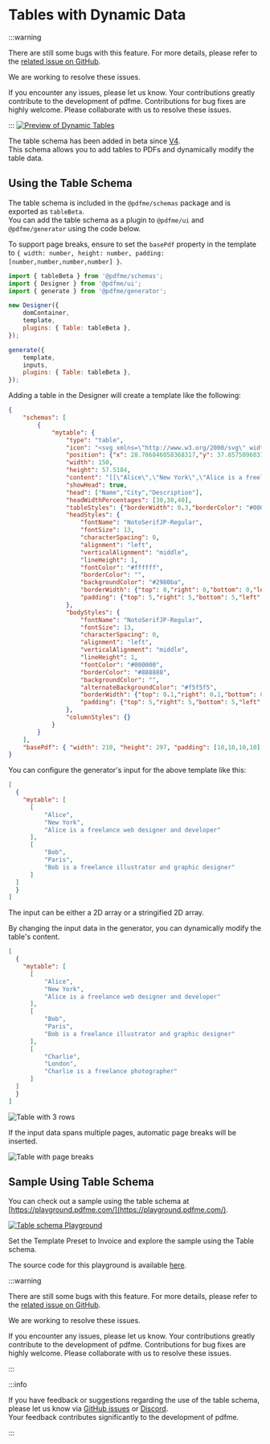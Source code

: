 # Tables with Dynamic Data

:::warning

There are still some bugs with this feature. For more details, please refer to the [related issue on GitHub](https://github.com/pdfme/pdfme/issues?q=is%3Aissue+is%3Aopen+label%3Atable).

We are working to resolve these issues. 

If you encounter any issues, please let us know.
Your contributions greatly contribute to the development of pdfme. Contributions for bug fixes are highly welcome.
Please collaborate with us to resolve these issues.

:::
[![Preview of Dynamic Tables](/img/table.png)](https://playground.pdfme.com/)

The table schema has been added in beta since [V4](https://github.com/pdfme/pdfme/releases/tag/4.0.0).   
This schema allows you to add tables to PDFs and dynamically modify the table data.

## Using the Table Schema

The table schema is included in the `@pdfme/schemas` package and is exported as `tableBeta`.  
You can add the table schema as a plugin to `@pdfme/ui` and `@pdfme/generator` using the code below.

To support page breaks, ensure to set the `basePdf` property in the template to `{ width: number, height: number, padding: [number,number,number,number] }`.

```javascript
import { tableBeta } from '@pdfme/schemas';
import { Designer } from '@pdfme/ui';
import { generate } from '@pdfme/generator';

new Designer({
    domContainer,
    template,
    plugins: { Table: tableBeta },
});

generate({
    template,
    inputs,
    plugins: { Table: tableBeta },
});
```

Adding a table in the Designer will create a template like the following:

```json
{
    "schemas": [
        {
            "mytable": {
                "type": "table",
                "icon": "<svg xmlns=\"http://www.w3.org/2000/svg\" width=\"24\" height=\"24\" viewBox=\"0 0 24 24\" fill=\"none\" stroke=\"currentColor\" stroke-width=\"2\" stroke-linecap=\"round\" stroke-linejoin=\"round\" class=\"lucide lucide-table\"><path d=\"M12 3v18\"/><rect width=\"18\" height=\"18\" x=\"3\" y=\"3\" rx=\"2\"/><path d=\"M3 9h18\"/><path d=\"M3 15h18\"/></svg>",
                "position": {"x": 28.706846058368317,"y": 37.85750960310253},
                "width": 150,
                "height": 57.5184,
                "content": "[[\"Alice\",\"New York\",\"Alice is a freelance web designer and developer\"],[\"Bob\",\"Paris\",\"Bob is a freelance illustrator and graphic designer\"]]",
                "showHead": true,
                "head": ["Name","City","Description"],
                "headWidthPercentages": [30,30,40],
                "tableStyles": {"borderWidth": 0.3,"borderColor": "#000000"},
                "headStyles": {
                    "fontName": "NotoSerifJP-Regular",
                    "fontSize": 13,
                    "characterSpacing": 0,
                    "alignment": "left",
                    "verticalAlignment": "middle",
                    "lineHeight": 1,
                    "fontColor": "#ffffff",
                    "borderColor": "",
                    "backgroundColor": "#2980ba",
                    "borderWidth": {"top": 0,"right": 0,"bottom": 0,"left": 0},
                    "padding": {"top": 5,"right": 5,"bottom": 5,"left": 5}
                },
                "bodyStyles": {
                    "fontName": "NotoSerifJP-Regular",
                    "fontSize": 13,
                    "characterSpacing": 0,
                    "alignment": "left",
                    "verticalAlignment": "middle",
                    "lineHeight": 1,
                    "fontColor": "#000000",
                    "borderColor": "#888888",
                    "backgroundColor": "",
                    "alternateBackgroundColor": "#f5f5f5",
                    "borderWidth": {"top": 0.1,"right": 0.1,"bottom": 0.1,"left": 0.1},
                    "padding": {"top": 5,"right": 5,"bottom": 5,"left": 5}
                },
                "columnStyles": {}
            }
        }
    ],
    "basePdf": { "width": 210, "height": 297, "padding": [10,10,10,10] }
}
```

You can configure the generator's input for the above template like this:

```json
[
  {
    "mytable": [
      [
          "Alice",
          "New York",
          "Alice is a freelance web designer and developer"
      ],
      [
          "Bob",
          "Paris",
          "Bob is a freelance illustrator and graphic designer"
      ]
  ]
  }
]
```

The input can be either a 2D array or a stringified 2D array.

By changing the input data in the generator, you can dynamically modify the table's content.

```json
[
  {
    "mytable": [
      [
          "Alice",
          "New York",
          "Alice is a freelance web designer and developer"
      ],
      [
          "Bob",
          "Paris",
          "Bob is a freelance illustrator and graphic designer"
      ],
      [
          "Charlie",
          "London",
          "Charlie is a freelance photographer"
      ]
  ]
  }
]
```

![Table with 3 rows](/img/table-generated-pdf2.png)

If the input data spans multiple pages, automatic page breaks will be inserted.

![Table with page breaks](/img/table-generated-pdf3.png)

## Sample Using Table Schema

You can check out a sample using the table schema at [https://playground.pdfme.com/](https://playground.pdfme.com/).

[![Table schema Playground](/img/table-invoice-template.png)](https://playground.pdfme.com/)

Set the Template Preset to Invoice and explore the sample using the Table schema.

The source code for this playground is available [here](https://github.com/pdfme/pdfme/tree/main/playground).

:::warning

There are still some bugs with this feature. For more details, please refer to the [related issue on GitHub](https://github.com/pdfme/pdfme/issues?q=is%3Aissue+is%3Aopen+label%3Atable).

We are working to resolve these issues. 

If you encounter any issues, please let us know.
Your contributions greatly contribute to the development of pdfme. Contributions for bug fixes are highly welcome.
Please collaborate with us to resolve these issues.

:::

:::info

If you have feedback or suggestions regarding the use of the table schema, please let us know via [GitHub issues](https://github.com/pdfme/pdfme/issues) or [Discord](https://discord.gg/xWPTJbmgNV).  
Your feedback contributes significantly to the development of pdfme.

:::

